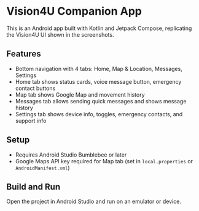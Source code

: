 # Vision4U Companion App

This is an Android app built with Kotlin and Jetpack Compose, replicating the Vision4U UI shown in the screenshots.

## Features

- Bottom navigation with 4 tabs: Home, Map & Location, Messages, Settings
- Home tab shows status cards, voice message button, emergency contact buttons
- Map tab shows Google Map and movement history
- Messages tab allows sending quick messages and shows message history
- Settings tab shows device info, toggles, emergency contacts, and support info

## Setup

- Requires Android Studio Bumblebee or later
- Google Maps API key required for Map tab (set in `local.properties` or `AndroidManifest.xml`)

## Build and Run

Open the project in Android Studio and run on an emulator or device.
